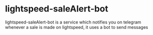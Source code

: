 # lightspeed-saleAlert-bot
lightspeed-saleAlert-bot is a service which notifies you on telegram whenever a sale is made on lightspeed, it uses a bot to send messages 
